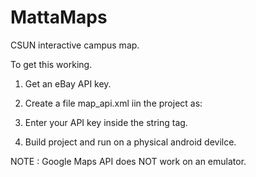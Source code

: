 # MattaMaps
CSUN interactive campus map.

To get this working.
1. Get an eBay API key.
2. Create a file map_api.xml iin the project as:

    <?xml version="1.0" encoding="utf-8"?>
    <resources>
        <string name="api_key"> </string>
    </resources>

3. Enter your API key inside the string tag.
4. Build project and run on a physical android devilce.

NOTE : Google Maps API does NOT work on an emulator.